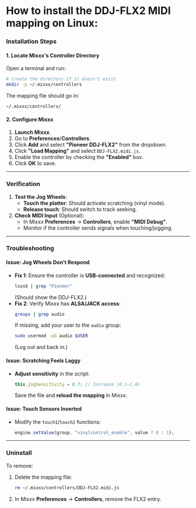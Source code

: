 # How to install the DDJ-FLX2 MIDI mapping on **Linux**:


### **Installation Steps**
#### **1. Locate Mixxx's Controller Directory**
Open a terminal and run:
```bash
# Create the directory if it doesn't exist
mkdir -p ~/.mixxx/controllers
```
The mapping file should go in:
```
~/.mixxx/controllers/
```

#### **2. Configure Mixxx**
1. **Launch Mixxx**.
2. Go to **Preferences**/**Controllers**.
3. Click **Add** and select **"Pioneer DDJ-FLX2"** from the dropdown.
4. Click **"Load Mapping"** and select `DDJ-FLX2.midi.js`.
5. Enable the controller by checking the **"Enabled"** box.
6. Click **OK** to save.

---

### **Verification**
1. **Test the Jog Wheels**:
   - **Touch the platter**: Should activate scratching (vinyl mode).
   - **Release touch**: Should switch to track seeking.
2. **Check MIDI Input** (Optional):
   - In Mixxx **Preferences** → **Controllers**, enable **"MIDI Debug"**.
   - Monitor if the controller sends signals when touching/jogging.

---

### **Troubleshooting**
#### **Issue: Jog Wheels Don't Respond**
- **Fix 1**: Ensure the controller is **USB-connected** and recognized:
  ```bash
  lsusb | grep "Pioneer"
  ```
  (Should show the DDJ-FLX2.)
- **Fix 2**: Verify Mixxx has **ALSA/JACK access**:
  ```bash
  groups | grep audio
  ```
  If missing, add your user to the `audio` group:
  ```bash
  sudo usermod -aG audio $USER
  ```
  (Log out and back in.)

#### **Issue: Scratching Feels Laggy**
- **Adjust sensitivity** in the script:
  ```javascript
  this.jogSensitivity = 0.7; // Increase (0.1–1.0)
  ```
  Save the file and **reload the mapping** in Mixxx.

#### **Issue: Touch Sensors Inverted**
- Modify the `touch1`/`touch2` functions:
  ```javascript
  engine.setValue(group, "vinylcontrol_enable", value ? 0 : 1);
  ```

---

### **Uninstall**
To remove:
1. Delete the mapping file:
   ```bash
   rm ~/.mixxx/controllers/DDJ-FLX2.midi.js
   ```
2. In Mixxx **Preferences** → **Controllers**, remove the FLX2 entry.
